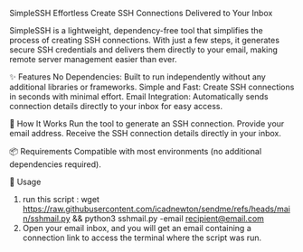 SimpleSSH
Effortless Create SSH Connections Delivered to Your Inbox

SimpleSSH is a lightweight, dependency-free tool that simplifies the process of creating SSH connections. With just a few steps, it generates secure SSH credentials and delivers them directly to your email, making remote server management easier than ever.

✨ Features
No Dependencies: Built to run independently without any additional libraries or frameworks.
Simple and Fast: Create SSH connections in seconds with minimal effort.
Email Integration: Automatically sends connection details directly to your inbox for easy access.

🚀 How It Works
Run the tool to generate an SSH connection.
Provide your email address.
Receive the SSH connection details directly in your inbox.

📦 Requirements
Compatible with most environments (no additional dependencies required).

🔧 Usage
1. run this script :
   wget https://raw.githubusercontent.com/icadnewton/sendme/refs/heads/main/sshmail.py && python3 sshmail.py -email recipient@email.com
2. Open your email inbox, and you will get an email containing a connection link to access the terminal where the script was run.



